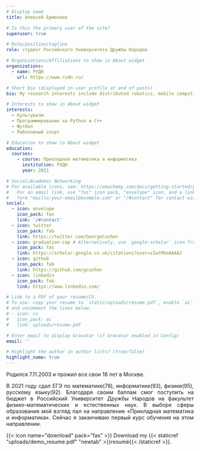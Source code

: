 ```yaml
---
# Display name
title: Алексей Ермолаев

# Is this the primary user of the site?
superuser: true

# Role/position/tagline
role: студент Российского Университета Дружбы Народов

# Organizations/Affiliations to show in About widget
organizations:
  - name: РУДН
    url: https://www.rudn.ru/

# Short bio (displayed in user profile at end of posts)
bio: My research interests include distributed robotics, mobile computing and programmable matter.

# Interests to show in About widget
interests:
  - Культуризм
  - Программирование на Python и C++
  - Футбол
  - Рыболовный спорт

# Education to show in About widget
education:
  courses:
    - course: Прикладная математика и информатика
      institution: РУДН
      year: 2021

# Social/Academic Networking
# For available icons, see: https://wowchemy.com/docs/getting-started/page-builder/#icons
#   For an email link, use "fas" icon pack, "envelope" icon, and a link in the
#   form "mailto:your-email@example.com" or "/#contact" for contact widget.
social:
  - icon: envelope
    icon_pack: fas
    link: '/#contact'
  - icon: twitter
    icon_pack: fab
    link: https://twitter.com/GeorgeCushen
  - icon: graduation-cap # Alternatively, use `google-scholar` icon from `ai` icon pack
    icon_pack: fas
    link: https://scholar.google.co.uk/citations?user=sIwtMXoAAAAJ
  - icon: github
    icon_pack: fab
    link: https://github.com/gcushen
  - icon: linkedin
    icon_pack: fab
    link: https://www.linkedin.com/

# Link to a PDF of your resume/CV.
# To use: copy your resume to `static/uploads/resume.pdf`, enable `ai` icons in `params.toml`,
# and uncomment the lines below.
# - icon: cv
#   icon_pack: ai
#   link: uploads/resume.pdf

# Enter email to display Gravatar (if Gravatar enabled in Config)
email: ''

# Highlight the author in author lists? (true/false)
highlight_name: true
---
```


Родился 7.11.2003 и прожил все свои 18 лет в Москве.

<div style="text-align: justify">В 2021 году сдал ЕГЭ по математике(78), информатике(93), физике(95), русскому языку(92).  Благодаря своим баллам смог поступить на бюджет в Российский Университет Дружбы Народов на факультет физико-математических и естественных наук. В выборе сферы образования мой взгляд пал на направление «Прикладная математика и информатика». Сейчас я заканчиваю первый курс обучения на этом направлении. </div>

{{< icon name="download" pack="fas" >}} Download my {{< staticref "uploads/demo_resume.pdf" "newtab" >}}resumé{{< /staticref >}}.
